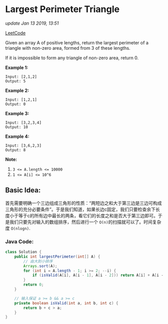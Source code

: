 # Largest Perimeter Triangle

_update Jan 13 2019, 13:51_

[LeetCode](https://leetcode.com/problems/largest-perimeter-triangle/)

Given an array A of positive lengths, return the largest perimeter of a triangle with non-zero area, formed from 3 of these lengths.

If it is impossible to form any triangle of non-zero area, return 0.

**Example 1:**

```text
Input: [2,1,2]
Output: 5
```

**Example 2:**

```text
Input: [1,2,1]
Output: 0
```

**Example 3:**

```text
Input: [3,2,3,4]
Output: 10
```

**Example 4:**

```text
Input: [3,6,2,3]
Output: 8
```

**Note:**

1. `3 <= A.length <= 10000`
2. `1 <= A[i] <= 10^6`

## Basic Idea:

首先需要明确一个三边组成三角形的性质：“两短边之和大于第三边是三边可构成三角形的充分必要条件”。于是我们知道，如果长边c固定，我们只要检查余下长度小于等于c的所有边中最长的两条，看它们的长度之和是否大于第三边即可。于是我们只要先对输入的数组排序，然后进行一个 `O(n)`的扫描就可以了。时间复杂度 `O(nlogn)`.

### Java Code:

```java
class Solution {
    public int largestPerimeter(int[] A) {
        // 由大到小排序
        Arrays.sort(A);
        for (int i = A.length - 1; i >= 2; --i) {
            if (isValid(A[i], A[i - 1], A[i - 2])) return A[i] + A[i - 1] + A[i - 2];
        }
        return 0;
    }

    // 输入保证 a >= b && a >= c
    private boolean isValid(int a, int b, int c) {
        return b + c > a;
    }
}
```

